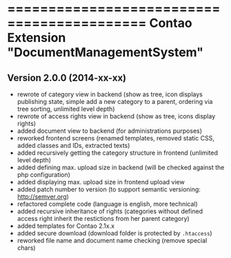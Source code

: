 ===========================================
Contao Extension "DocumentManagementSystem"
===========================================

Version 2.0.0 (2014-xx-xx)
--------------------------
- rewrote of category view in backend (show as tree, icon displays publishing state, simple add a new category to a parent, ordering via tree sorting, unlimited level depth)
- rewrote of access rights view in backend (show as tree, icons display rights)
- added document view to backend (for administrations purposes)
- reworked frontend screens (renamed templates, removed static CSS, added classes and IDs, extracted texts)
- added recursively getting the category structure in frontend (unlimited level depth)
- added defining max. upload size in backend (will be checked against the php configuration)
- added displaying max. upload size in frontend upload view
- added patch number to version (to support semantic versioning: http://semver.org)
- refactored complete code (language is english, more technical)
- added recursive inheritance of rights (categories without defined access right inherit the restictions from her parent category)
- added templates for Contao 2.1x.x
- added secure download (download folder is protected by `.htaccess`)
- reworked file name and document name checking (remove special chars)